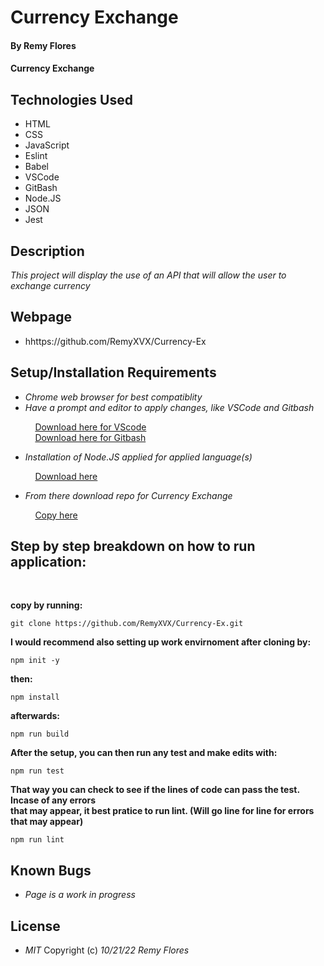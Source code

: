 # Currency Exchange

#### By **Remy Flores**

#### **Currency Exchange**

## Technologies Used
* HTML
* CSS
* JavaScript
* Eslint
* Babel
* VSCode
* GitBash
* Node.JS
* JSON
* Jest

## Description
_This project will display the use of an API that will allow the user to exchange currency_

## Webpage
* hhttps://github.com/RemyXVX/Currency-Ex

## Setup/Installation Requirements
* _Chrome web browser for best compatiblity_
* _Have a prompt and editor to apply changes, like VSCode and Gitbash_

&nbsp;&nbsp;&nbsp;&nbsp;&nbsp;&nbsp;&nbsp;&nbsp;&nbsp;&nbsp;[Download here for VScode](https://code.visualstudio.com/download)<br>
&nbsp;&nbsp;&nbsp;&nbsp;&nbsp;&nbsp;&nbsp;&nbsp;&nbsp;&nbsp;[Download here for Gitbash](https://git-scm.com/downloads)

* _Installation of Node.JS applied for applied language(s)_

&nbsp;&nbsp;&nbsp;&nbsp;&nbsp;&nbsp;&nbsp;&nbsp;&nbsp;&nbsp;[Download here](https://nodejs.org/en/download/)

* _From there download repo for *Currency Exchange*_

&nbsp;&nbsp;&nbsp;&nbsp;&nbsp;&nbsp;&nbsp;&nbsp;&nbsp;&nbsp;[Copy here](https://github.com/RemyXVX/Currency-Ex)

## Step by step breakdown on how to run application: ##
<br>

**copy by running:**

```
git clone https://github.com/RemyXVX/Currency-Ex.git
````
**I would recommend also setting up work envirnoment after cloning by:**
```
npm init -y
```
**then:**
```
npm install
```
**afterwards:**
```
npm run build
```
**After the setup, you can then run any test and make edits with:**
```
npm run test
```
**That way you can check to see if the lines of code can pass the test. Incase of any errors 
<br>that may appear, it best pratice to run lint. (Will go line for line for errors that may appear)**
```
npm run lint
```

## Known Bugs
* _Page is a work in progress_

## License
* _MIT_
Copyright (c) _10/21/22_ _Remy Flores_